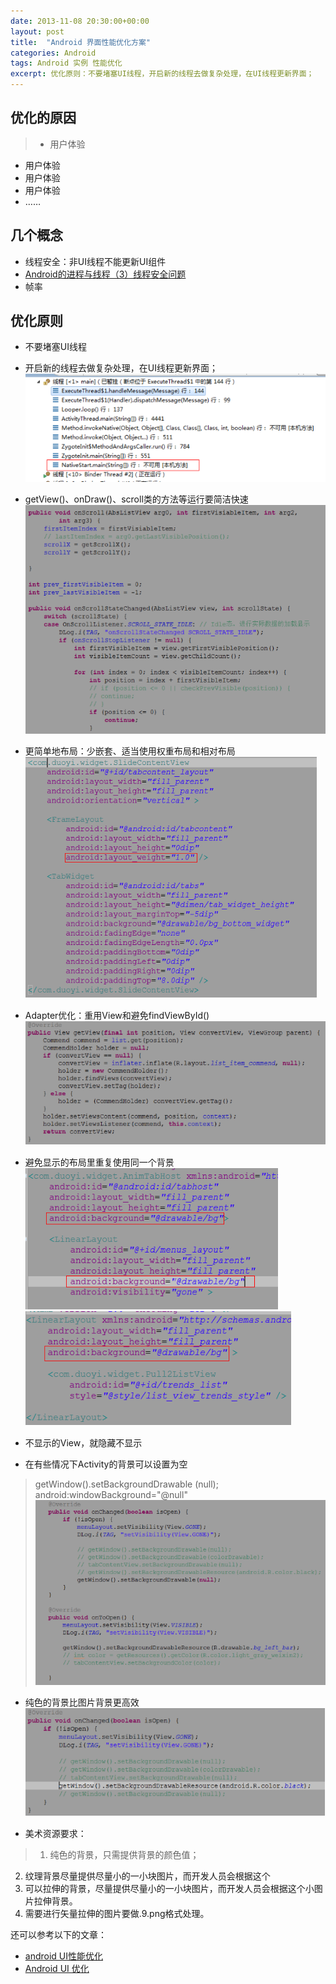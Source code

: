 ```yaml
---
date: 2013-11-08 20:30:00+00:00
layout: post
title:  "Android 界面性能优化方案"
categories: Android
tags: Android 实例 性能优化
excerpt: 优化原则：不要堵塞UI线程，开启新的线程去做复杂处理，在UI线程更新界面；
---
```


优化的原因
------
> * 用户体验
* 用户体验
* 用户体验
* 用户体验
* ……
<p></p>

几个概念
------

* 线程安全：非UI线程不能更新UI组件
* [Android的进程与线程（3）线程安全问题](http://blog.csdn.net/yaolingrui/article/details/7420074)
* 帧率
<p></p>

优化原则
------

* 不要堵塞UI线程
* 开启新的线程去做复杂处理，在UI线程更新界面；
![img](/assets/2013-11-08-android-performance.png)

* getView()、onDraw()、scroll类的方法等运行要简洁快速
![img](/assets/2013-11-08-android-performance-2.png)

* 更简单地布局：少嵌套、适当使用权重布局和相对布局
![img](/assets/2013-11-08-android-performance-3.png)

* Adapter优化：重用View和避免findViewById()
![img](/assets/2013-11-08-android-performance-4.png)

* 避免显示的布局里重复使用同一个背景
![img](/assets/2013-11-08-android-performance-5.png)
![img](/assets/2013-11-08-android-performance-6.png)

* 不显示的View，就隐藏不显示
* 在有些情况下Activity的背景可以设置为空
> getWindow().setBackgroundDrawable (null); 
android:windowBackground="@null" 
![img](/assets/2013-11-08-android-performance-7.png)

* 纯色的背景比图片背景更高效
![img](/assets/2013-11-08-android-performance-8.png)

* 美术资源要求：

> 1. 纯色的背景，只需提供背景的颜色值；
2. 纹理背景尽量提供尽量小的一小块图片，而开发人员会根据这个
3. 可以拉伸的背景，尽量提供尽量小的一小块图片，而开发人员会根据这个小图片拉伸背景。 
4. 需要进行矢量拉伸的图片要做.9.png格式处理。

还可以参考以下的文章：

* [android UI性能优化](http://blog.csdn.net/androidzhaoxiaogang/article/details/8673654)
* [Android UI 优化](http://wenku.baidu.com/view/02e26b4ce518964bcf847c04.html)